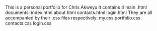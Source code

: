 This is a personal portfolio for Chris Akweyu
It contains 4 main .html documents:
index.html
about.html
contacts.html
login.html
They are all accompanied by their .css files respectively:
my.css
portfolio.css
contacts.css
login.css
